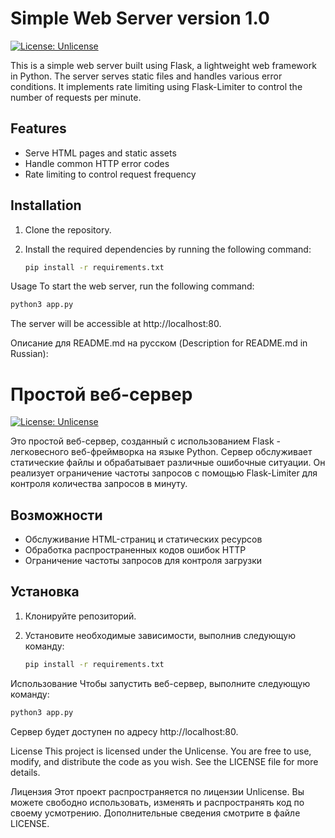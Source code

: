 # Simple Web Server version 1.0

[![License: Unlicense](https://img.shields.io/badge/license-Unlicense-blue.svg)](http://unlicense.org/)

This is a simple web server built using Flask, a lightweight web framework in Python. The server serves static files and handles various error conditions. It implements rate limiting using Flask-Limiter to control the number of requests per minute.

## Features

- Serve HTML pages and static assets
- Handle common HTTP error codes
- Rate limiting to control request frequency

## Installation

1. Clone the repository.
2. Install the required dependencies by running the following command:

   ```bash
   pip install -r requirements.txt

Usage
To start the web server, run the following command:

  ```bash
  python3 app.py
  ```

The server will be accessible at http://localhost:80.


Описание для README.md на русском (Description for README.md in Russian):

# Простой веб-сервер

[![License: Unlicense](https://img.shields.io/badge/license-Unlicense-blue.svg)](http://unlicense.org/)

Это простой веб-сервер, созданный с использованием Flask - легковесного веб-фреймворка на языке Python. Сервер обслуживает статические файлы и обрабатывает различные ошибочные ситуации. Он реализует ограничение частоты запросов с помощью Flask-Limiter для контроля количества запросов в минуту.

## Возможности

- Обслуживание HTML-страниц и статических ресурсов
- Обработка распространенных кодов ошибок HTTP
- Ограничение частоты запросов для контроля загрузки

## Установка

1. Клонируйте репозиторий.
2. Установите необходимые зависимости, выполнив следующую команду:

   ```bash
   pip install -r requirements.txt


Использование
Чтобы запустить веб-сервер, выполните следующую команду:

  ```bash
  python3 app.py
  ```

Сервер будет доступен по адресу http://localhost:80.


License
This project is licensed under the Unlicense. You are free to use, modify, and distribute the code as you wish. See the LICENSE file for more details.

Лицензия
Этот проект распространяется по лицензии Unlicense. Вы можете свободно использовать, изменять и распространять код по своему усмотрению. Дополнительные сведения смотрите в файле LICENSE.
